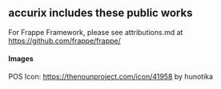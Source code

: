 ## accurix includes these public works

For Frappe Framework, please see attributions.md at https://github.com/frappe/frappe/

#### Images

POS Icon: https://thenounproject.com/icon/41958 by hunotika
